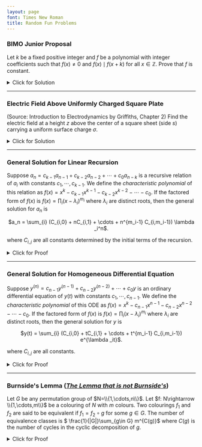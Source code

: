 ```yaml
---
layout: page
font: Times New Roman
title: Random Fun Problems
---
```


### BIMO Junior Proposal

Let $k$ be a fixed positive integer and $f$ be a polynomial with integer coefficients such that $f(x) \neq 0$ and $f(x) \mid f(x + k)$ for all $x \in \mathbb{Z}$. Prove that $f$ is constant.

<div class="boxed">
<details>
<summary> <span class="click">Click for Solution</span> </summary> 
Assume $f(x) = a_nx^n + \cdots + a_0$ is nonconstant. Then there exists some $N \in \mathbb{R}$ such that $f|\_{x\geq N}$ is injective. However, $\lim_{x\rightarrow \infty} \frac{f(x+h)}{f(x)}= \frac{a_n}{a_n} = 1$, and since $f(x) \mid f(x + k)$ for all integers $x$, there exists some $M\in \mathbb{R}$ such that $f(x+h)=f(x)$ for all integers $x\geq M$. This contradicts with injectivity.
</details>
</div>

<hr/>

### Electric Field Above Uniformly Charged Square Plate

(Source: <emph>Introduction to Electrodynamics</emph> by Griffiths, Chapter 2) Find the electric field at a height $z$ above the center of a square sheet (side $s$) carrying a uniform surface charge $\sigma$.

<div class="boxed">
<details>
<summary> <span class="click">Click for Solution</span> </summary>
<b>Answer:</b> $\frac{\sigma}{2\varepsilon_0}\left[\frac{4}{\pi}\arctan\left(\sqrt{1+s^2/2z^2}\right)-1\right]$
<hr/>
<b>Proof:</b>

  $$\begin{aligned}\int_0^\frac{\pi}{4}\frac{d\theta}{\sqrt{k^2+\sec^2\theta}} &= \int_0^\frac{\pi}{4}\frac{\cos\theta \ d\theta}{\sqrt{k^2\cos^2\theta+1}}\\
    &= \int_0^{1/\sqrt{2}}\frac{du}{\sqrt{k^2(1-u^2)+1}}\\
    &= \frac{1}{k}\int_0^{1/\sqrt{2}}\frac{du}{\sqrt{(1+k^{-2} - u^2)}}\\
    &= \frac{1}{k}\arcsin\left(\frac{1/\sqrt{2}}{\sqrt{1+k^{-2}}}\right)\\
    &= \frac{1}{k}\arctan\left(\frac{k}{\sqrt{k^2+2}}\right)\end{aligned}$$
Let $\triangle$ be the triangle with vertices $(0,0),(1,0),(1,1)$.
  $$\begin{aligned}f(k) & = \int_{-1}^1 \int_{-1}^1 \frac{dx \ dy}{(k^2+x^2+y^2)^{3/2}}\\
    &= 8\iint_{\triangle} \frac{dx \ dy}{(k^2+x^2+y^2)^{3/2}}\\
    &= 8\int_0^{\frac{\pi}{4}} \int_{0}^{\sec\theta} \frac{r \ dr \ d\theta}{(k^2+r^2)^{3/2}}\\
    &= 4\int_0^{\frac{\pi}{4}} \left[\int_{0}^{\sec\theta} \frac{d(k^2+r^2)}{(k^2+r^2)^{3/2}}\right]  d\theta\\
    &= 8\int_0^{\frac{\pi}{4}} \left[\frac{1}{k} - \frac{1}{\sqrt{k^2+\sec^2\theta}}\right] d\theta\\
    &= \frac{2\pi}{k} - \frac{8}{k}\arctan\left(\frac{k}{\sqrt{k^2+2}}\right)\end{aligned}$$
Find the electric field at a height $z$ above the center of a square sheet (side $s$) carrying a uniform surface charge $\sigma$.
  $$\begin{aligned}V(z) &= \frac{1}{4\pi \varepsilon_0} \int_{S} \frac{dq}{r} = \frac{\sigma}{4\pi \varepsilon_0}  \int_S \frac{dx \ dy}{\sqrt{z^2+x^2+y^2}}\\
    E(z) = - \frac{\partial V}{\partial z} &= \frac{\sigma}{4\pi \varepsilon_0} \int_{-s/2}^{s/2}\int_{-s/2}^{s/2} \frac{z\ dx \ dy}{(z^2+x^2+y^2)^{3/2}}\\
    &= \frac{\sigma z}{2\pi \varepsilon_0 s} \int_{-s/2}^{s/2}\int_{-s/2}^{s/2} \frac{d(2x/s) \ d(2y/s)}{((2z/s)^2+(2x/s)^2+(2y/s)^2)^{3/2}}\\
    &= \frac{\sigma z}{2\pi \varepsilon_0 s} f(2z/s)\\
    &= \frac{\sigma}{2\varepsilon_0}\left[1 - \frac{4}{\pi}\arctan\left(\frac{z}{\sqrt{z^2+s^2/2}}\right)\right]\\
    &= \frac{\sigma}{2\varepsilon_0}\left[\frac{4}{\pi}\arctan\left(\sqrt{1+s^2/2z^2}\right)-1\right]\end{aligned}$$
</details>
</div>

<hr/>

### General Solution for Linear Recursion

Suppose $a_n = c_{k-1}a_{n-1}+c_{k-2}a_{n-2}+\cdots + c_{0}a_{n-k}$ is a recursive relation of $a_i$ with constants $c_1,\cdots,c_{k-1}$. We define the _characteristic polynomial_ of this relation as $f(x) = x^k - c_{k-1}x^{k-1}- c_{k-2}x^{k-2} - \cdots - c_0$. If the factored form of $f(x)$ is $f(x) = \prod _i (x-\lambda _i)^{m_i}$ where $\lambda _i$ are distinct roots, then the general solution for $a_n$ is

<p align=center> $a_n = \sum_{i} (C_{i,0} + nC_{i,1} + \cdots + n^{m_i-1} C_{i,m_i-1}) \lambda _i^n$. </p>

where $C_{i,j}$ are all constants determined by the initial terms of the recursion.

<div class="boxed">
<details>
<summary> <span class="click">Click for Proof</span> </summary> 
Let $\vec{v_n}=[a_n,a_{n-1},\cdots,a_{n-k+1}]$ for each $n\in \mathbb{Z}$. Note that if $M$ is the matrix
<p align=center>
$\begin{bmatrix}
c_{k-1} & 1 & 0 & \cdots & 0\\
c_{k-2} & 0 & 1 & \cdots & 0\\
c_{k-3} & 0 & 0 & \cdots & 0\\
\vdots & \vdots & \vdots & \ddots & \vdots\\
c_0 & 0 & 0 & \cdots & 0
\end{bmatrix}$
</p>
then $\vec{v_n}M = \vec{v_{n+1}}$ and thus $\vec{v_n} = \vec{v_0} M^n$. It is easy to verify that $\text{det}(xI-M)=f(x)$ via induction by expanding the last row. Write $M=P^{-1} J P$ in Jordan Form. Hence $\vec{v_n} = \vec{v_0}P^{-1}J^n P$. Recall that $J^n$ is made up of $n$-th powers of Jordan blocks, whose entries are all in the form $\lambda _i^{n-j} \binom{n}{j}$ etc. $\binom{n}{j}$ is just a polynomial in $n$. Expanded out, the first entry $a_n$ of $\vec{v_n}$ definitely has the form as stated in the problem.
</details>
</div>

<hr/>

### General Solution for Homogeneous Differential Equation

Suppose $y^{(n)} = c_{n-1}y^{(n-1)} + c_{n-2}y^{(n-2)} + \cdots + c_0 y$ is an ordinary differential equation of $y(t)$ with constants $c_1,\cdots,c_{n-1}$. We define the _characteristic polynomial_ of this ODE as $f(x) = x^k - c_{n-1}x^{n-1}- c_{n-2}x^{n-2} - \cdots - c_0$. If the factored form of $f(x)$ is $f(x) = \prod _i (x-\lambda _i)^{m_i}$ where $\lambda _i$ are distinct roots, then the general solution for $y$ is

<p align=center> $y(t) = \sum_{i} (C_{i,0} + tC_{i,1} + \cdots + t^{m_i-1} C_{i,m_i-1}) e^{\lambda _it}$. </p>

where $C_{i,j}$ are all constants.

<div class="boxed">
<details>
<summary> <span class="click">Click for Proof</span> </summary> 
We proceed like the previous problem. Let $\vec{v}=[y^{(n-1)},y^{(n-2)},\cdots,y]$ for each $n\in \mathbb{Z}$. Note that if $M$ is the matrix
<p align=center>
$\begin{bmatrix}
c_{n-1} & 1 & 0 & \cdots & 0\\
c_{n-2} & 0 & 1 & \cdots & 0\\
c_{n-3} & 0 & 0 & \cdots & 0\\
\vdots & \vdots & \vdots & \ddots & \vdots\\
c_0 & 0 & 0 & \cdots & 0
\end{bmatrix}$
</p>
then $\vec{v}M = \frac{d\vec{v}}{dt}$. Using the useful property of matrix exponentials, $\vec{v}=\vec{v_0}e^{tM}$ for some constant $\vec{v_0}$. Write $M$ as the Jordan form and proceed as the previous problem.
</details>
</div>

<hr/>

### Burnside's Lemma ([_The Lemma that is not Burnside's_](https://en.wikipedia.org/wiki/Burnside%27s_lemma))

Let $G$ be any permutation group of $N=\\{1,\cdots,n\\}$. Let $f: N\rightarrow \\{1,\cdots,m\\}$ be a colouring of $N$ with $m$ colours. Two colourings $f_1$ and $f_2$ are said to be equivalent if $f_1=f_2 \circ g$ for some $g\in G$. The number of equivalence classes is $ \frac{1}{|G|}\sum_{g\in G} m^{C(g)}$
where $C(g)$ is the number of cycles in the cyclic decomposition of $g$.

<div class="boxed">
<details>
<summary> <span class="click">Click for Proof</span> </summary> 
Let $G$ act on the set $S= \{f_i\}$ of colourings by the rule $g(f) = f \circ g$. The number of colourings fixed by an element $g\in G$ is exactly $m^{C(g)}$ because for such colourings, every element of $\{1,\cdots,n\}$ situated in the same cycle of $g$ must have the same colour and elements situated in different cycles can freely have different colours. Therefore, using double counting, $\sum_{g\in G} m^{C(g)} = \sum_{f \in S} |\text{Stab}(f)|$. By the Orbit-Stabiliser theorem, $|\text{Stab}(f)| = \frac{|G|}{|O_f|} $ where $O_f$ is the orbit of $f$. In conclusion, the number of orbits in total is $\sum_{f\in S} \frac{1}{|O_f|} = \sum_{f\in S} \frac{|\text{Stab}(f)|}{|G|} = \frac{1}{|G|} \sum_{g\in G} m^{C(g)}$.
</details>
</div>
